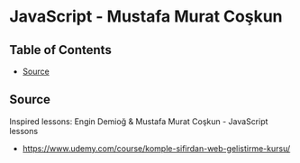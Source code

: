 # JavaScript - Mustafa Murat Coşkun
 
## Table of Contents
- [Source](#source)

## Source
Inspired lessons: 
Engin Demioğ & Mustafa Murat Coşkun - JavaScript lessons
- https://www.udemy.com/course/komple-sifirdan-web-gelistirme-kursu/
